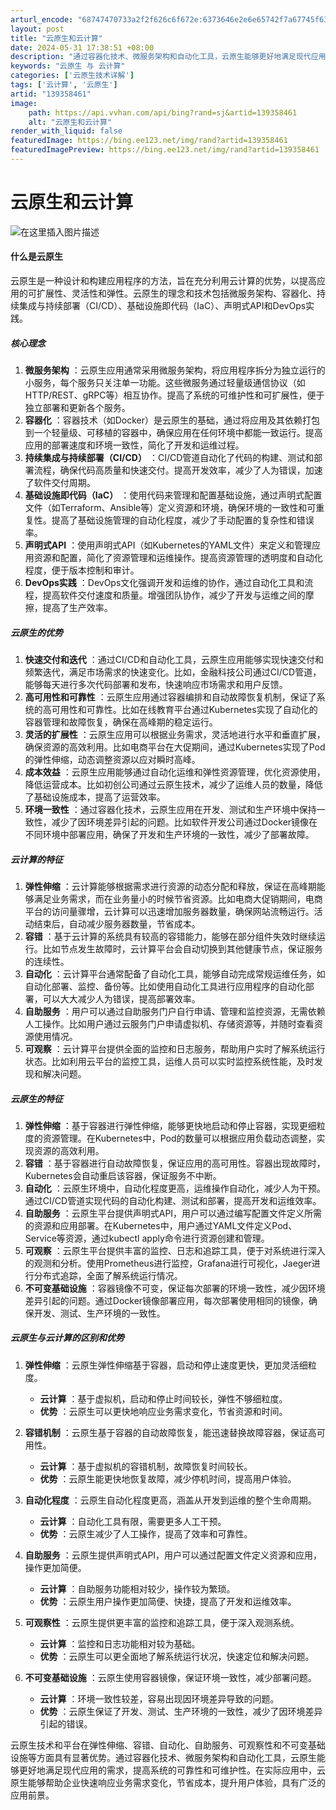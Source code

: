 ```yaml
---
arturl_encode: "68747470733a2f2f626c6f672e:6373646e2e6e65742f7a67745f63657274696669636174652f:61727469636c652f64657461696c732f313339333538343631"
layout: post
title: "云原生和云计算"
date: 2024-05-31 17:38:51 +08:00
description: "通过容器化技术、微服务架构和自动化工具，云原生能够更好地满足现代应用的需求，提高系统的可靠性和可维护"
keywords: "云原生 与 云计算"
categories: ['云原生技术详解']
tags: ['云计算', '云原生']
artid: "139358461"
image:
    path: https://api.vvhan.com/api/bing?rand=sj&artid=139358461
    alt: "云原生和云计算"
render_with_liquid: false
featuredImage: https://bing.ee123.net/img/rand?artid=139358461
featuredImagePreview: https://bing.ee123.net/img/rand?artid=139358461
---
```


# 云原生和云计算

![在这里插入图片描述](https://i-blog.csdnimg.cn/blog_migrate/564535c06a402235d8ebd15b86f7f387.png)

#### 什么是云原生

云原生是一种设计和构建应用程序的方法，旨在充分利用云计算的优势，以提高应用的可扩展性、灵活性和弹性。云原生的理念和技术包括微服务架构、容器化、持续集成与持续部署（CI/CD）、基础设施即代码（IaC）、声明式API和DevOps实践。

##### 核心理念

1. **微服务架构**
   ：云原生应用通常采用微服务架构，将应用程序拆分为独立运行的小服务，每个服务只关注单一功能。这些微服务通过轻量级通信协议（如HTTP/REST、gRPC等）相互协作。提高了系统的可维护性和可扩展性，便于独立部署和更新各个服务。
2. **容器化**
   ：容器技术（如Docker）是云原生的基础，通过将应用及其依赖打包到一个轻量级、可移植的容器中，确保应用在任何环境中都能一致运行。提高应用的部署速度和环境一致性，简化了开发和运维过程。
3. **持续集成与持续部署（CI/CD）**
   ：CI/CD管道自动化了代码的构建、测试和部署流程，确保代码高质量和快速交付。提高开发效率，减少了人为错误，加速了软件交付周期。
4. **基础设施即代码（IaC）**
   ：使用代码来管理和配置基础设施，通过声明式配置文件（如Terraform、Ansible等）定义资源和环境，确保环境的一致性和可重复性。提高了基础设施管理的自动化程度，减少了手动配置的复杂性和错误率。
5. **声明式API**
   ：使用声明式API（如Kubernetes的YAML文件）来定义和管理应用资源和配置，简化了资源管理和运维操作。提高资源管理的透明度和自动化程度，便于版本控制和审计。
6. **DevOps实践**
   ：DevOps文化强调开发和运维的协作，通过自动化工具和流程，提高软件交付速度和质量。增强团队协作，减少了开发与运维之间的摩擦，提高了生产效率。

##### 云原生的优势

1. **快速交付和迭代**
   ：通过CI/CD和自动化工具，云原生应用能够实现快速交付和频繁迭代，满足市场需求的快速变化。比如，金融科技公司通过CI/CD管道，能够每天进行多次代码部署和发布，快速响应市场需求和用户反馈。
2. **高可用性和可靠性**
   ：云原生应用通过容器编排和自动故障恢复机制，保证了系统的高可用性和可靠性。比如在线教育平台通过Kubernetes实现了自动化的容器管理和故障恢复，确保在高峰期的稳定运行。
3. **灵活的扩展性**
   ：云原生应用可以根据业务需求，灵活地进行水平和垂直扩展，确保资源的高效利用。比如电商平台在大促期间，通过Kubernetes实现了Pod的弹性伸缩，动态调整资源以应对瞬时高峰。
4. **成本效益**
   ：云原生应用能够通过自动化运维和弹性资源管理，优化资源使用，降低运营成本。比如初创公司通过云原生技术，减少了运维人员的数量，降低了基础设施成本，提高了运营效率。
5. **环境一致性**
   ：通过容器化技术，云原生应用在开发、测试和生产环境中保持一致性，减少了因环境差异引起的问题。比如软件开发公司通过Docker镜像在不同环境中部署应用，确保了开发和生产环境的一致性，减少了部署故障。

##### 云计算的特征

1. **弹性伸缩**
   ：云计算能够根据需求进行资源的动态分配和释放，保证在高峰期能够满足业务需求，而在业务量小的时候节省资源。比如电商大促销期间，电商平台的访问量骤增，云计算可以迅速增加服务器数量，确保网站流畅运行。活动结束后，自动减少服务器数量，节省成本。
2. **容错**
   ：基于云计算的系统具有较高的容错能力，能够在部分组件失效时继续运行。比如节点发生故障时，云计算平台会自动切换到其他健康节点，保证服务的连续性。
3. **自动化**
   ：云计算平台通常配备了自动化工具，能够自动完成常规运维任务，如自动化部署、监控、备份等。比如使用自动化工具进行应用程序的自动化部署，可以大大减少人为错误，提高部署效率。
4. **自助服务**
   ：用户可以通过自助服务门户自行申请、管理和监控资源，无需依赖人工操作。比如用户通过云服务门户申请虚拟机、存储资源等，并随时查看资源使用情况。
5. **可观察**
   ：云计算平台提供全面的监控和日志服务，帮助用户实时了解系统运行状态。比如利用云平台的监控工具，运维人员可以实时监控系统性能，及时发现和解决问题。

##### 云原生的特征

1. **弹性伸缩**
   ：基于容器进行弹性伸缩，能够更快地启动和停止容器，实现更细粒度的资源管理。在Kubernetes中，Pod的数量可以根据应用负载动态调整，实现资源的高效利用。
2. **容错**
   ：基于容器进行自动故障恢复，保证应用的高可用性。容器出现故障时，Kubernetes会自动重启该容器，保证服务不中断。
3. **自动化**
   ：云原生环境中，自动化程度更高，运维操作自动化，减少人为干预。通过CI/CD管道实现代码的自动化构建、测试和部署，提高开发和运维效率。
4. **自助服务**
   ：云原生平台提供声明式API，用户可以通过编写配置文件定义所需的资源和应用部署。在Kubernetes中，用户通过YAML文件定义Pod、Service等资源，通过kubectl apply命令进行资源创建和管理。
5. **可观察**
   ：云原生平台提供丰富的监控、日志和追踪工具，便于对系统进行深入的观测和分析。使用Prometheus进行监控，Grafana进行可视化，Jaeger进行分布式追踪，全面了解系统运行情况。
6. **不可变基础设施**
   ：容器镜像不可变，保证每次部署的环境一致性，减少因环境差异引起的问题。通过Docker镜像部署应用，每次部署使用相同的镜像，确保开发、测试、生产环境的一致性。

##### 云原生与云计算的区别和优势

1. **弹性伸缩**
   ：云原生弹性伸缩基于容器，启动和停止速度更快，更加灵活细粒度。

   * **云计算**
     ：基于虚拟机，启动和停止时间较长，弹性不够细粒度。
   * **优势**
     ：云原生可以更快地响应业务需求变化，节省资源和时间。
2. **容错机制**
   ：云原生基于容器的自动故障恢复，能迅速替换故障容器，保证高可用性。

   * **云计算**
     ：基于虚拟机的容错机制，故障恢复时间较长。
   * **优势**
     ：云原生能更快地恢复故障，减少停机时间，提高用户体验。
3. **自动化程度**
   ：云原生自动化程度更高，涵盖从开发到运维的整个生命周期。

   * **云计算**
     ：自动化工具有限，需要更多人工干预。
   * **优势**
     ：云原生减少了人工操作，提高了效率和可靠性。
4. **自助服务**
   ：云原生提供声明式API，用户可以通过配置文件定义资源和应用，操作更加简便。

   * **云计算**
     ：自助服务功能相对较少，操作较为繁琐。
   * **优势**
     ：云原生用户操作更加简便、快捷，提高了开发和运维效率。
5. **可观察性**
   ：云原生提供更丰富的监控和追踪工具，便于深入观测系统。

   * **云计算**
     ：监控和日志功能相对较为基础。
   * **优势**
     ：云原生可以更全面地了解系统运行状况，快速定位和解决问题。
6. **不可变基础设施**
   ：云原生使用容器镜像，保证环境一致性，减少部署问题。

   * **云计算**
     ：环境一致性较差，容易出现因环境差异导致的问题。
   * **优势**
     ：云原生保证了开发、测试、生产环境的一致性，减少了因环境差异引起的错误。

云原生技术和平台在弹性伸缩、容错、自动化、自助服务、可观察性和不可变基础设施等方面具有显著优势。通过容器化技术、微服务架构和自动化工具，云原生能够更好地满足现代应用的需求，提高系统的可靠性和可维护性。在实际应用中，云原生能够帮助企业快速响应业务需求变化，节省成本，提升用户体验，具有广泛的应用前景。